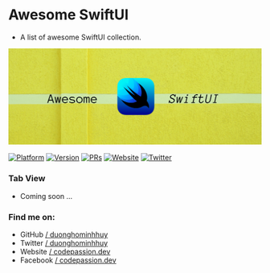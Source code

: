# Awesome SwiftUI

- A list of awesome SwiftUI collection. 

![Awesome SwiftUI](assets/banner.png)

[![Platform](https://img.shields.io/badge/platform-iOS%20%7C%20macOS%20%7C%20watchOS%20%7C%20tvOS-red.svg)](https://developer.apple.com/xcode/swiftui/)
[![Version](http://img.shields.io/badge/version-2.0-green.svg?style=flat)](https://github.com/CodePassion-dev/awesome-swiftui)
[![PRs](https://img.shields.io/badge/PRs-welcome-teal.svg)](https://github.com/CodePassion-dev/awesome-swiftui/pulls)
[![Website](https://img.shields.io/badge/Website-codepassion.dev-yellow.svg)](https://codepassion.dev)
[![Twitter](https://img.shields.io/badge/twitter-@duonghominhhuy-blue.svg?style=flat)](http://twitter.com/duonghominhhuy)

### Tab View

- Coming soon ... 

### Find me on:

- GitHub [/ duonghominhhuy](https://github.com/duonghominhhuy)
- Twitter [/ duonghominhhuy](https://twitter.com/duonghominhhuy)
- Website [/ codepassion.dev](https://codepassion.dev)
- Facebook [/ codepassion.dev](https://www.facebook.com/codepassion.dev)


